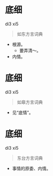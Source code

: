 # 底细
di3 xi5
> 如东方言词典
- 根源。
  - 要弄清～。
- 内情。

# 底细
di3 xi5
> 如皋方言词典
- 见“底情”。

# 底细
di3 xi5
> 东台方言词典
- 事情的原委、内情。
